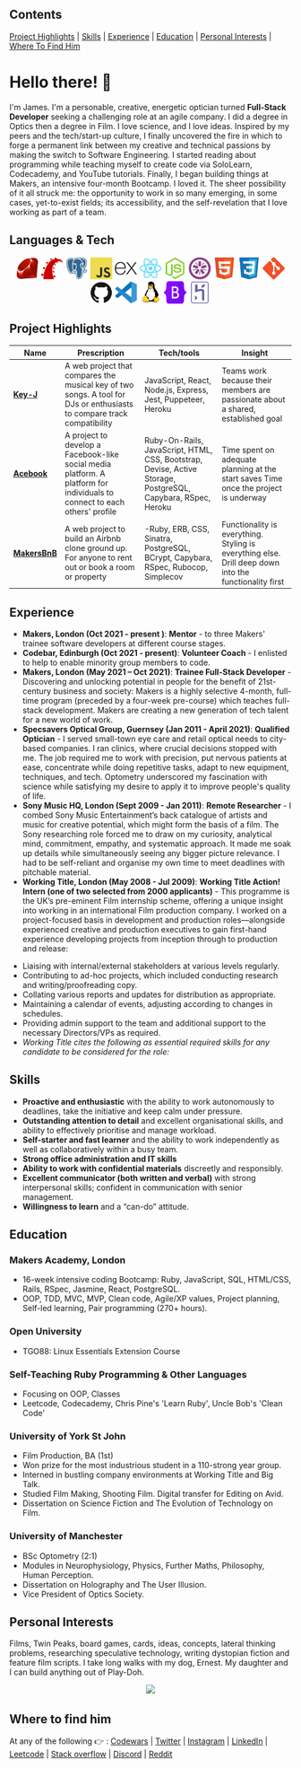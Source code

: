 ## Contents
[Project Highlights](#project-highlights) | [Skills](#skills) | [Experience](#experience) | [Education](#education) | [Personal Interests](#personal-interests) |  [Where To Find Him](#where-to-find-him) 
# Hello there! 👋
I'm James. I'm a personable, creative, energetic optician turned **Full-Stack Developer** seeking a challenging role at an agile company. I did a degree in Optics then a degree in Film. I love science, and I love ideas. Inspired by my peers and the tech/start-up culture, I finally uncovered the fire in which to forge a permanent link between my creative and technical passions by making the switch to Software Engineering. I started reading about programming while teaching myself to create code via SoloLearn, Codecademy, and YouTube tutorials. Finally, I began building things at Makers, an intensive four-month Bootcamp. I loved it. The sheer possibility of it all struck me: the opportunity to work in so many emerging, in some cases, yet-to-exist fields; its accessibility, and the self-revelation that I love working as part of a team.
## Languages & Tech
<p align="center">
<img src="https://raw.githubusercontent.com/devicons/devicon/master/icons/ruby/ruby-original.svg" alt="ruby" width="40" height="40"/> <img src="https://raw.githubusercontent.com/devicons/devicon/master/icons/rails/rails-plain.svg" alt="rails" width="40" height="40"/> <img src="https://raw.githubusercontent.com/devicons/devicon/master/icons/postgresql/postgresql-plain.svg" alt="postgresql" width="40" height="40"/> <img src="https://raw.githubusercontent.com/devicons/devicon/master/icons/javascript/javascript-original.svg" alt="javascript" width="40" height="40"/> <img src="https://raw.githubusercontent.com/devicons/devicon/master/icons/express/express-original.svg" alt="express" width="40" height="40"/> <img src="https://raw.githubusercontent.com/devicons/devicon/master/icons/react/react-original.svg" alt="react" width="40" height="40"/> <img src="https://raw.githubusercontent.com/devicons/devicon/master/icons/nodejs/nodejs-original.svg" alt="nodejs" width="40" height="40"/> <img src="https://raw.githubusercontent.com/devicons/devicon/master/icons/jasmine/jasmine-plain.svg" alt="jasmine" width="40" height="40"/> <img src="https://raw.githubusercontent.com/devicons/devicon/master/icons/html5/html5-original.svg" alt="html5" width="40" height="40"/> <img src="https://raw.githubusercontent.com/devicons/devicon/master/icons/css3/css3-original.svg" alt="css3" width="40" height="40"/> <img src="https://raw.githubusercontent.com/devicons/devicon/master/icons/git/git-original.svg" alt="git" width="40" height="40"/> <img src="https://raw.githubusercontent.com/devicons/devicon/master/icons/github/github-original.svg" alt="github" width="40" height="40"/> <img src="https://raw.githubusercontent.com/devicons/devicon/master/icons/vscode/vscode-original.svg" alt="vscode" width="40" height="40"/> <img src="https://raw.githubusercontent.com/devicons/devicon/master/icons/linux/linux-original.svg" alt="linux" width="40" height="40"/> <img src="https://raw.githubusercontent.com/devicons/devicon/master/icons/bootstrap/bootstrap-original.svg" alt="bootstrap" width="40" height="40"/> <img src="https://raw.githubusercontent.com/devicons/devicon/master/icons/heroku/heroku-original.svg" alt="heroku" width="40" height="40"/>
</p>

## Project Highlights
| Name                         | Prescription       | Tech/tools        |  Insight  |
| ---------------------------- | ----------------- | ----------------- | ------------------------- |
| **[Key-J](https://github.com/jec1100/key-j)**| A web project that compares the musical key of two songs. A tool for DJs or enthusiasts to compare track compatibility  | JavaScript, React, Node.js, Express, Jest, Puppeteer, Heroku| Teams work because their members are passionate about a shared, established goal |
| **[Acebook](https://github.com/JEC1100/acebook-danger-noodles)**| A project to develop a Facebook-like social media platform. A platform for individuals to connect to each others' profile | Ruby-On-Rails, JavaScript, HTML, CSS, Bootstrap, Devise, Active Storage, PostgreSQL, Capybara, RSpec, Heroku | Time spent on adequate planning at the start saves Time once the project is underway |
| **[MakersBnB](https://github.com/JEC1100/makers-bnb)**| A web project to build an Airbnb clone ground up. For anyone to rent out or book a room or property | -Ruby, ERB, CSS, Sinatra, PostgreSQL, BCrypt, Capybara, RSpec, Rubocop, Simplecov| Functionality is everything. Styling is everything else. Drill deep down into the functionality first |
## Experience
- **Makers, London (Oct 2021 - present )**: **Mentor** - to three Makers' trainee software developers at different course stages.
- **Codebar, Edinburgh (Oct 2021 - present)**: **Volunteer Coach** - I enlisted to help to enable minority group members to code.
- **Makers, London (May 2021 – Oct 2021)**:
**Trainee Full-Stack Developer** - Discovering and unlocking potential in people for the benefit of 21st-century business and society: Makers is a highly selective 4-month, full-time program (preceded by a four-week pre-course) which teaches full-stack development. Makers are creating a new generation of tech talent for a new world of work.
- **Specsavers Optical Group, Guernsey (Jan 2011 - April 2021)**:
**Qualified Optician** - I served small-town eye care and retail optical needs to city-based companies. I ran clinics, where crucial decisions stopped with me. The job required me to work with precision, put nervous patients at ease, concentrate while doing repetitive tasks, adapt to new equipment, techniques, and tech. Optometry underscored my fascination with science while satisfying my desire to apply it to improve people's quality of life.
- **Sony Music HQ, London (Sept 2009 - Jan 2011)**:
**Remote Researcher** - I combed Sony Music Entertainment’s back catalogue of artists and music for creative potential, which might form the basis of a film. The Sony researching role forced me to draw on my curiosity,  analytical mind, commitment, empathy, and systematic approach. It made me soak up details while simultaneously seeing any bigger picture relevance. I had to be self-reliant and organise my own time to meet deadlines with pitchable material.
- **Working Title, London (May 2008 - Jul 2009)**:
**Working Title Action! Intern (one of two selected from 2000 applicants)** - This programme is the UK’s pre-eminent Film internship scheme, offering a unique insight into working in an international Film production company. I worked on a project-focused basis in development and production roles—alongside experienced creative and production executives to gain first-hand experience developing projects from inception through to production and release:
* Liaising with internal/external stakeholders at various levels regularly.
* Contributing to ad-hoc projects, which included conducting research and writing/proofreading copy.
* Collating various reports and updates for distribution as appropriate.
* Maintaining a calendar of events, adjusting according to changes in schedules.
* Providing admin support to the team and additional support to the necessary Directors/VPs as required.
* _Working Title cites the following as essential required skills for any candidate to be considered for the role:_  

## Skills
- **Proactive and enthusiastic** with the ability to work autonomously to deadlines, take the initiative and keep calm under pressure.
- **Outstanding attention to detail** and excellent organisational skills, and ability to effectively prioritise and manage workload.
- **Self-starter and fast learner** and the ability to work independently as well as collaboratively within a busy team.
- **Strong office administration and IT skills** 
- **Ability to work with confidential materials** discreetly and responsibly.
- **Excellent communicator (both written and verbal)** with strong interpersonal skills; confident in communication with senior management.
- **Willingness to learn** and a “can-do” attitude.

## Education
### Makers Academy, London
* 16-week intensive coding Bootcamp: Ruby, JavaScript, SQL, HTML/CSS, Rails, RSpec, Jasmine, React, PostgreSQL.
* OOP, TDD, MVC, MVP, Clean code, Agile/XP values, Project planning, Self-led learning, Pair programming (270+ hours).

### Open University
* TGO88: Linux Essentials Extension Course

### Self-Teaching Ruby Programming & Other Languages
* Focusing on OOP, Classes
* Leetcode, Codecademy, Chris Pine's 'Learn Ruby', Uncle Bob's 'Clean Code'

### University of York St John
* Film Production, BA (1st)
* Won prize for the most industrious student in a 110-strong year group.
* Interned in bustling company environments at Working Title and Big Talk.
* Studied Film Making, Shooting Film. Digital transfer for Editing on Avid.
* Dissertation on Science Fiction and The Evolution of Technology on Film.

### University of Manchester
* BSc Optometry (2:1)
* Modules in Neurophysiology, Physics, Further Maths, Philosophy, Human Perception. 
* Dissertation on Holography and The User Illusion.
* Vice President of Optics Society.

 ## Personal Interests
Films, Twin Peaks, board games, cards, ideas, concepts, lateral thinking problems, researching speculative technology, writing dystopian fiction and feature film scripts. I take long walks with my dog, Ernest. My daughter and I can build anything out of Play-Doh.
<!-- retro visitor counter -->
<p align="center"> 
  <img src="https://profile-counter.glitch.me/jec1100/count.svg" />
</p>

## Where to find him
At any of the following :point_right: :
[Codewars]( https://www.codewars.com/users/JamesCondon) | [Twitter]( https://twitter.com/JamesEdwardCon4) | [Instagram]( https://www.instagram.com/jc_pixels/) | [LinkedIn]( https://uk.linkedin.com/in/jacondon) | [Leetcode]( https://leetcode.com/jamescondon/) | [Stack overflow]( https://stackoverflow.com/users/16691374/james-condon) | [Discord]( https://discordapp.com/users/5228/) | [Reddit]( https://www.reddit.com/user/QuickEffect211)
